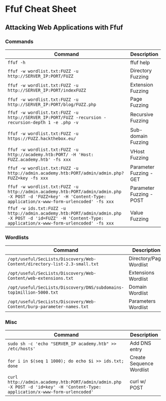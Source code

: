 # Ffuf Cheat Sheet

## Attacking Web Applications with Ffuf

### Commands

| Command                                                      | Description              |
| ------------------------------------------------------------ | ------------------------ |
| `ffuf -h`                                                    | ffuf help                |
| `ffuf -w wordlist.txt:FUZZ -u http://SERVER_IP:PORT/FUZZ`    | Directory Fuzzing        |
| `ffuf -w wordlist.txt:FUZZ -u http://SERVER_IP:PORT/indexFUZZ` | Extension Fuzzing        |
| `ffuf -w wordlist.txt:FUZZ -u http://SERVER_IP:PORT/blog/FUZZ.php` | Page Fuzzing             |
| `ffuf -w wordlist.txt:FUZZ -u http://SERVER_IP:PORT/FUZZ -recursion -recursion-depth 1 -e .php -v` | Recursive Fuzzing        |
| `ffuf -w wordlist.txt:FUZZ -u https://FUZZ.hackthebox.eu/`   | Sub-domain Fuzzing       |
| `ffuf -w wordlist.txt:FUZZ -u http://academy.htb:PORT/ -H 'Host: FUZZ.academy.htb' -fs xxx` | VHost Fuzzing            |
| `ffuf -w wordlist.txt:FUZZ -u http://admin.academy.htb:PORT/admin/admin.php?FUZZ=key -fs xxx` | Parameter Fuzzing - GET  |
| `ffuf -w wordlist.txt:FUZZ -u http://admin.academy.htb:PORT/admin/admin.php -X POST -d 'FUZZ=key' -H 'Content-Type: application/x-www-form-urlencoded' -fs xxx` | Parameter Fuzzing - POST |
| `ffuf -w ids.txt:FUZZ -u http://admin.academy.htb:PORT/admin/admin.php -X POST -d 'id=FUZZ' -H 'Content-Type: application/x-www-form-urlencoded' -fs xxx` | Value Fuzzing            |

### Wordlists

| Command                                                      | Description             |
| ------------------------------------------------------------ | ----------------------- |
| `/opt/useful/SecLists/Discovery/Web-Content/directory-list-2.3-small.txt` | Directory/Page Wordlist |
| `/opt/useful/SecLists/Discovery/Web-Content/web-extensions.txt` | Extensions Wordlist     |
| `/opt/useful/SecLists/Discovery/DNS/subdomains-top1million-5000.txt` | Domain Wordlist         |
| `/opt/useful/SecLists/Discovery/Web-Content/burp-parameter-names.txt` | Parameters Wordlist     |

### Misc

| Command                                                      | Description              |
| ------------------------------------------------------------ | ------------------------ |
| `sudo sh -c 'echo "SERVER_IP academy.htb" >> /etc/hosts'`    | Add DNS entry            |
| `for i in $(seq 1 1000); do echo $i >> ids.txt; done`        | Create Sequence Wordlist |
| `curl http://admin.academy.htb:PORT/admin/admin.php -X POST -d 'id=key' -H 'Content-Type: application/x-www-form-urlencoded'` | curl w/ POST             |